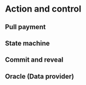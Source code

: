 # Action and control 


##  Pull payment
## State machine
## Commit and reveal
## Oracle (Data provider)